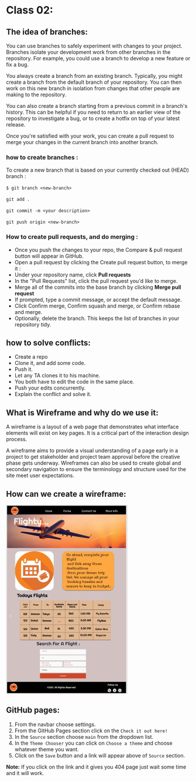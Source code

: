 # Class 02:

## **The idea of branches:**

You can use branches to safely experiment with changes to your project. Branches isolate your development work from other branches in the repository. For example, you could use a branch to develop a new feature or fix a bug.

You always create a branch from an existing branch. Typically, you might create a branch from the default branch of your repository. You can then work on this new branch in isolation from changes that other people are making to the repository.

You can also create a branch starting from a previous commit in a branch's history. This can be helpful if you need to return to an earlier view of the repository to investigate a bug, or to create a hotfix on top of your latest release.

Once you're satisfied with your work, you can create a pull request to merge your changes in the current branch into another branch.

### how to create branches :

To create a new branch that is based on your currently checked out (HEAD) branch :

`$ git branch <new-branch>`

`git add .`

`git commit -m <your description>`

`git push origin <new-branch>`  

### How to create pull requests, and do merging : 

- Once you push the changes to your repo, the Compare & pull request button will appear in GitHub.
- Open a pull request by clicking the Create pull request button, to merge it :
- Under your repository name, click  **Pull requests**
- In the "Pull Requests" list, click the pull request you'd like to merge.
- Merge all of the commits into the base branch by clicking **Merge pull request**
- If prompted, type a commit message, or accept the default message.
- Click Confirm merge, Confirm squash and merge, or Confirm rebase and merge.
- Optionally, delete the branch. This keeps the list of branches in your repository tidy.


## how to solve conflicts:
- Create a repo
- Clone it, and add some code.
- Push it. 
- Let any TA clones it to his machine.
- You both have to edit the code in the same place. 
- Push your edits concurrently. 
- Explain the conflict and solve it.




## What is Wireframe and why do we use it:
A wireframe is a layout of a web page that demonstrates what interface elements will exist on key pages. It is a critical part of the interaction design process.

A wireframe aims to provide a visual understanding of a page early in a project to get stakeholder and project team approval before the creative phase gets underway. Wireframes can also be used to create global and secondary navigation to ensure the terminology and structure used for the site meet user expectations.
## How can we create a wireframe:
![wireframe](wireframe.JPG)

## GitHub pages:
1. From the navbar choose settings.
2. From the GitHub Pages section click on the `Check it out here!`
3. In the `Source` section choose `main` from the dropdown list.
4. In the `Theme Chooser` you can click on `Choose a theme` and choose whatever theme you want.
5. Click on the `Save` button and a link will appear above of `Source` section.


**Note:** If you click on the link and it gives you 404 page just wait some time and it will work.